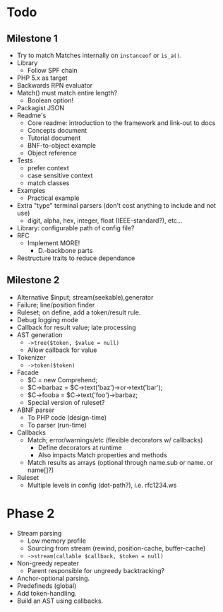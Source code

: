 # Todo
## Milestone 1
 -  Try to match Matches internally on `instanceof` or `is_a()`.
 -  Library
    -   Follow SPF chain 
 -  PHP 5.x as target
 -  Backwards RPN evaluator
 -  Match() must match entire length?
     -   Boolean option!
 -  Packagist JSON
 -	Readme's
      -  Core readme: introduction to the framework and link-out to docs
      -  Concepts document
      -  Tutorial document
      -  BNF-to-object example
      -  Object reference
 -  Tests
     -  prefer context
     -  case sensitive context
     -  match classes
 -	Examples
     - Practical example
 -  Extra "type" terminal parsers (don't cost anything to include and not use)
     -  digit, alpha, hex, integer, float (IEEE-standard?), etc...
 -  Library: configurable path of config file?
 -  RFC
     -  Implement MORE!
        -   D.-backbone parts
 -  Restructure traits to reduce dependance
 
## Milestone 2
 -  Alternative $input; stream(seekable),generator
 -  Failure; line/position finder
 -  Ruleset; on define, add a token/result rule.
 -	Debug logging mode
 -  Callback for result value; late processing
 -  AST generation
     -  `->tree($token, $value = null)`
     -  Allow callback for value
 -  Tokenizer
     -  `->token($token)`
 -	Facade
     -  $C = new Comprehend;
	 -  $C->barbaz = $C->text('baz')->or->text('bar');
	 -  $C->fooba = $C->text('foo')->barbaz;	
	 -  Special version of ruleset?
 -	ABNF parser
     -  To PHP code (design-time)
     -  To parser (run-time)
 -	Callbacks
	 -	Match; error/warnings/etc (flexible decorators w/ callbacks)
		 -	Define decorators at runtime
		 -	Also impacts Match properties and methods
	 -	Match results as arrays (optional through name.sub or name. or name[]?)
 -  Ruleset
     -  Multiple levels in config (dot-path?), i.e. rfc1234.ws

# Phase 2
 -  Stream parsing
     -  Low memory profile
     -  Sourcing from stream (rewind, position-cache, buffer-cache)
     -  `->stream(callable $callback, $token = null)`    
 -	Non-greedy repeater
	 -	Parent responsible for ungreedy backtracking?
 -	Anchor-optional parsing.
 -	Predefineds (global)
 -	Add token-handling.
 -	Build an AST using callbacks.
